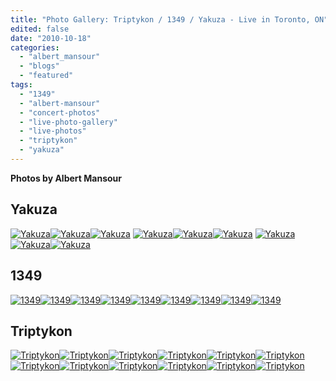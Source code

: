 ```yaml
---
title: "Photo Gallery: Triptykon / 1349 / Yakuza - Live in Toronto, ON"
edited: false
date: "2010-10-18"
categories:
  - "albert_mansour"
  - "blogs"
  - "featured"
tags:
  - "1349"
  - "albert-mansour"
  - "concert-photos"
  - "live-photo-gallery"
  - "live-photos"
  - "triptykon"
  - "yakuza"
---
```


**Photos by Albert Mansour**

## Yakuza

[![](http://www.hellbound.ca/wp-content/uploads/2010/10/YAKUZA-069ab-150x150.jpg "Yakuza")](http://www.hellbound.ca/wp-content/uploads/2010/10/YAKUZA-069ab.jpg)[![](http://www.hellbound.ca/wp-content/uploads/2010/10/YAKUZA-054ab-150x150.jpg "Yakuza")](http://www.hellbound.ca/wp-content/uploads/2010/10/YAKUZA-054ab.jpg)[![](http://www.hellbound.ca/wp-content/uploads/2010/10/YAKUZA-048ab-150x150.jpg "Yakuza")](http://www.hellbound.ca/wp-content/uploads/2010/10/YAKUZA-048ab.jpg) [![](http://www.hellbound.ca/wp-content/uploads/2010/10/YAKUZA-039ab-150x150.jpg "Yakuza")](http://www.hellbound.ca/wp-content/uploads/2010/10/YAKUZA-039ab.jpg)[![](http://www.hellbound.ca/wp-content/uploads/2010/10/YAKUZA-034ab-150x150.jpg "Yakuza")](http://www.hellbound.ca/wp-content/uploads/2010/10/YAKUZA-034ab.jpg)[![](http://www.hellbound.ca/wp-content/uploads/2010/10/YAKUZA-029ab-150x150.jpg "Yakuza")](http://www.hellbound.ca/wp-content/uploads/2010/10/YAKUZA-029ab.jpg) [![](http://www.hellbound.ca/wp-content/uploads/2010/10/YAKUZA-016ab-150x150.jpg "Yakuza")](http://www.hellbound.ca/wp-content/uploads/2010/10/YAKUZA-016ab.jpg)[![](http://www.hellbound.ca/wp-content/uploads/2010/10/YAKUZA-015ab-150x150.jpg "Yakuza")](http://www.hellbound.ca/wp-content/uploads/2010/10/YAKUZA-015ab.jpg)[![](http://www.hellbound.ca/wp-content/uploads/2010/10/YAKUZA-002ab-150x150.jpg "Yakuza")](http://www.hellbound.ca/wp-content/uploads/2010/10/YAKUZA-002ab.jpg)

## 1349

[![](http://www.hellbound.ca/wp-content/uploads/2010/10/1349-070ab-150x150.jpg "1349")](http://www.hellbound.ca/wp-content/uploads/2010/10/1349-070ab.jpg)[![](http://www.hellbound.ca/wp-content/uploads/2010/10/1349-057ab-150x150.jpg "1349")](http://www.hellbound.ca/wp-content/uploads/2010/10/1349-057ab.jpg)[![](http://www.hellbound.ca/wp-content/uploads/2010/10/1349-043ab-150x150.jpg "1349")](http://www.hellbound.ca/wp-content/uploads/2010/10/1349-043ab.jpg)[![](http://www.hellbound.ca/wp-content/uploads/2010/10/1349-039ab-150x150.jpg "1349")](http://www.hellbound.ca/wp-content/uploads/2010/10/1349-039ab.jpg)[![](http://www.hellbound.ca/wp-content/uploads/2010/10/1349-033ab-150x150.jpg "1349")](http://www.hellbound.ca/wp-content/uploads/2010/10/1349-033ab.jpg)[![](http://www.hellbound.ca/wp-content/uploads/2010/10/1349-028ab-150x150.jpg "1349")](http://www.hellbound.ca/wp-content/uploads/2010/10/1349-028ab.jpg)[![](http://www.hellbound.ca/wp-content/uploads/2010/10/1349-013ab-150x150.jpg "1349")](http://www.hellbound.ca/wp-content/uploads/2010/10/1349-013ab.jpg)[![](http://www.hellbound.ca/wp-content/uploads/2010/10/1349-010ab-150x150.jpg "1349")](http://www.hellbound.ca/wp-content/uploads/2010/10/1349-010ab.jpg)[![](http://www.hellbound.ca/wp-content/uploads/2010/10/1349-009ab-150x150.jpg "1349")](http://www.hellbound.ca/wp-content/uploads/2010/10/1349-009ab.jpg)

## Triptykon

[![](http://www.hellbound.ca/wp-content/uploads/2010/10/TRIPTYKON-153ab-150x150.jpg "Triptykon")](http://www.hellbound.ca/wp-content/uploads/2010/10/TRIPTYKON-153ab.jpg)[![](http://www.hellbound.ca/wp-content/uploads/2010/10/TRIPTYKON-115ab-150x150.jpg "Triptykon")](http://www.hellbound.ca/wp-content/uploads/2010/10/TRIPTYKON-115ab.jpg)[![](http://www.hellbound.ca/wp-content/uploads/2010/10/TRIPTYKON-107ab-150x150.jpg "Triptykon")](http://www.hellbound.ca/wp-content/uploads/2010/10/TRIPTYKON-107ab.jpg)[![](http://www.hellbound.ca/wp-content/uploads/2010/10/TRIPTYKON-106ab-150x150.jpg "Triptykon")](http://www.hellbound.ca/wp-content/uploads/2010/10/TRIPTYKON-106ab.jpg)[![](http://www.hellbound.ca/wp-content/uploads/2010/10/TRIPTYKON-099ab-150x150.jpg "Triptykon")](http://www.hellbound.ca/wp-content/uploads/2010/10/TRIPTYKON-099ab.jpg)[![](http://www.hellbound.ca/wp-content/uploads/2010/10/TRIPTYKON-091ab-150x150.jpg "Triptykon")](http://www.hellbound.ca/wp-content/uploads/2010/10/TRIPTYKON-091ab.jpg)[![](http://www.hellbound.ca/wp-content/uploads/2010/10/TRIPTYKON-080ab-150x150.jpg "Triptykon")](http://www.hellbound.ca/wp-content/uploads/2010/10/TRIPTYKON-080ab.jpg)[![](http://www.hellbound.ca/wp-content/uploads/2010/10/TRIPTYKON-072ab-150x150.jpg "Triptykon")](http://www.hellbound.ca/wp-content/uploads/2010/10/TRIPTYKON-072ab.jpg)[![](http://www.hellbound.ca/wp-content/uploads/2010/10/TRIPTYKON-033ab-150x150.jpg "Triptykon")](http://www.hellbound.ca/wp-content/uploads/2010/10/TRIPTYKON-033ab.jpg)[![](http://www.hellbound.ca/wp-content/uploads/2010/10/TRIPTYKON-031ab-150x150.jpg "Triptykon")](http://www.hellbound.ca/wp-content/uploads/2010/10/TRIPTYKON-031ab.jpg)[![](http://www.hellbound.ca/wp-content/uploads/2010/10/TRIPTYKON-013ab-150x150.jpg "Triptykon")](http://www.hellbound.ca/wp-content/uploads/2010/10/TRIPTYKON-013ab.jpg)[![](http://www.hellbound.ca/wp-content/uploads/2010/10/TRIPTYKON-137ab-150x150.jpg "Triptykon")](http://www.hellbound.ca/wp-content/uploads/2010/10/TRIPTYKON-137ab.jpg)
